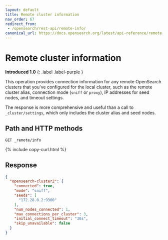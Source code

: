 ```yaml
---
layout: default
title: Remote cluster information
nav_order: 67
redirect_from: 
 - /opensearch/rest-api/remote-info/
canonical_url: https://docs.opensearch.org/latest/api-reference/remote-info/
---
```


# Remote cluster information
**Introduced 1.0**
{: .label .label-purple }

This operation provides connection information for any remote OpenSearch clusters that you've configured for the local cluster, such as the remote cluster alias, connection mode (`sniff` or `proxy`), IP addresses for seed nodes, and timeout settings.

The response is more comprehensive and useful than a call to `_cluster/settings`, which only includes the cluster alias and seed nodes.


## Path and HTTP methods

```
GET _remote/info
```
{% include copy-curl.html %}

## Response

```json
{
  "opensearch-cluster2": {
    "connected": true,
    "mode": "sniff",
    "seeds": [
      "172.28.0.2:9300"
    ],
    "num_nodes_connected": 1,
    "max_connections_per_cluster": 3,
    "initial_connect_timeout": "30s",
    "skip_unavailable": false
  }
}
```
